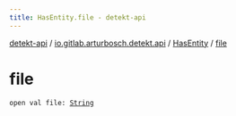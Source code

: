 ```yaml
---
title: HasEntity.file - detekt-api
---
```


[detekt-api](../../index.html) / [io.gitlab.arturbosch.detekt.api](../index.html) / [HasEntity](index.html) / [file](./file.html)

# file

`open val file: `[`String`](https://kotlinlang.org/api/latest/jvm/stdlib/kotlin/-string/index.html)